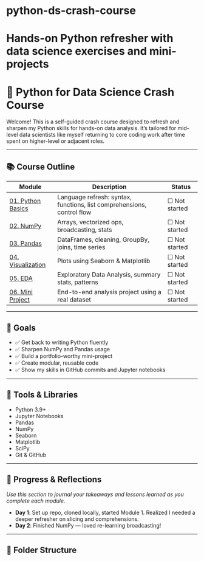 # python-ds-crash-course
# Hands-on Python refresher with data science exercises and mini-projects
# 🧠 Python for Data Science Crash Course

Welcome! This is a self-guided crash course designed to refresh and sharpen my Python skills for hands-on data analysis. It’s tailored for mid-level data scientists like myself returning to core coding work after time spent on higher-level or adjacent roles.

---

## 📚 Course Outline

| Module | Description | Status |
|--------|-------------|--------|
| [01. Python Basics](./01-python-basics/) | Language refresh: syntax, functions, list comprehensions, control flow | ☐ Not started |
| [02. NumPy](./02-numpy/) | Arrays, vectorized ops, broadcasting, stats | ☐ Not started |
| [03. Pandas](./03-pandas/) | DataFrames, cleaning, GroupBy, joins, time series | ☐ Not started |
| [04. Visualization](./04-visualization/) | Plots using Seaborn & Matplotlib | ☐ Not started |
| [05. EDA](./05-eda/) | Exploratory Data Analysis, summary stats, patterns | ☐ Not started |
| [06. Mini Project](./06-mini-project/) | End-to-end analysis project using a real dataset | ☐ Not started |

---

## 🎯 Goals

- ✅ Get back to writing Python fluently
- ✅ Sharpen NumPy and Pandas usage
- ✅ Build a portfolio-worthy mini-project
- ✅ Create modular, reusable code
- ✅ Show my skills in GitHub commits and Jupyter notebooks

---

## 🧰 Tools & Libraries

- Python 3.9+
- Jupyter Notebooks
- Pandas
- NumPy
- Seaborn
- Matplotlib
- SciPy
- Git & GitHub

---

## 📝 Progress & Reflections

_Use this section to journal your takeaways and lessons learned as you complete each module._

- **Day 1**: Set up repo, cloned locally, started Module 1. Realized I needed a deeper refresher on slicing and comprehensions.
- **Day 2**: Finished NumPy — loved re-learning broadcasting!

---

## 📁 Folder Structure

